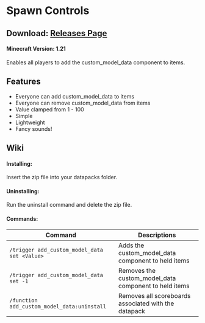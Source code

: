 # Spawn Controls
## Download: [Releases Page](https://github.com/DominoWWW/add_custom_model_data/releases)
#### Minecraft Version: 1.21
Enables all players to add the custom_model_data component to items.

## Features
- Everyone can add custom_model_data to items
- Everyone can remove custom_model_data from items
- Value clamped from 1 - 100
- Simple
- Lightweight
- Fancy sounds!

## Wiki
#### Installing:
Insert the zip file into your datapacks folder.

#### Uninstalling:
Run the uninstall command and delete the zip file.

#### Commands:
| Command | Descriptions |
| --- | --- |
| ```/trigger add_custom_model_data set <Value>``` | Adds the custom_model_data component to held items |
| ```/trigger add_custom_model_data set -1``` | Removes the custom_model_data component to held items |
| ```/function add_custom_model_data:uninstall``` | Removes all scoreboards associated with the datapack |
